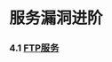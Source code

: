 # 服务漏洞进阶

### 4.1 [FTP服务](https://github.com/GhostWolfLab/APT-Individual-Combat-Guide/blob/main/Zh/%E7%AC%AC%E5%9B%9B%E7%AB%A0/FTP/FTP.md)
